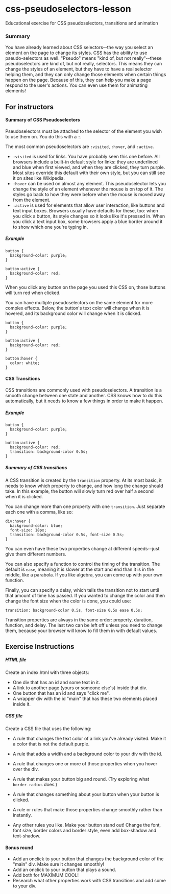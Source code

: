 # css-pseudoselectors-lesson
Educational exercise for CSS pseudoselectors, transitions and animation

### Summary
You have already learned about CSS selectors--the way you select an element on the page to change its styles. CSS has the ability to use pseudo-selectors as well. "Pseudo" means "kind of, but not really"--these pseudoselectors are kind of, but not really, selectors. This means they can change the styles of an element, but they have to have a real selector helping them, and they can only change those elements when certain things happen on the page. Because of this, they can help you make a page respond to the user's actions. You can even use them for animating elements!

## For instructors

#### Summary of CSS Pseudoselectors
Pseudoselectors must be attached to the selector of the element you wish to use them on. You do this with a `:`.

The most common pseudoselectors are `:visited`, `:hover`, and `:active`.

- `:visited` is used for links. You have probably seen this one before. All browsers include a built-in default style for links: they are underlined and blue when first viewed, and when they are clicked, they turn purple. Most sites override this default with their own style, but you can still see it on sites like Wikipedia.
- `:hover` can be used on almost any element. This pseudoselector lets you change the style of an element whenever the mouse is on top of it. The styles go back to how they were before when the mouse is moved away from the element.
- `:active` is used for elements that allow user interaction, like buttons and text input boxes. Browsers usually have defaults for these, too: when you click a button, its style changes so it looks like it's pressed in. When you click a text input box, some browsers apply a blue border around it to show which one you're typing in.

##### Example

```
button {
  background-color: purple;
}

button:active {
  background-color: red;
}
```

When you click any button on the page you used this CSS on, those buttons will turn red when clicked.

You can have multiple pseudoselectors on the same element for more complex effects. Below, the button's text color will change when it is hovered, and its background color will change when it is clicked.

```
button {
  background-color: purple;
}

button:active {
  background-color: red;
}

button:hover {
  color: white;
}
```

#### CSS Transitions
CSS transitions are commonly used with pseudoselectors. A transition is a smooth change between one state and another. CSS knows how to do this automatically, but it needs to know a few things in order to make it happen.

##### Example
```
button {
  background-color: purple;
}

button:active {
  background-color: red;
  transition: background-color 0.5s;
}
```

##### Summary of CSS transitions
A CSS transition is created by the `transition` property. At its most basic, it needs to know which property to change, and how long the change should take. In this example, the button will slowly turn red over half a second when it is clicked.

You can change more than one property with one `transition`. Just separate each one with a comma, like so:
```
div:hover {
  background-color: blue;
  font-size: 18px;
  transition: background-color 0.5s, font-size 0.5s;
}
```
You can even have these two properties change at different speeds--just give them different numbers.

You can also specify a function to control the timing of the transition. The default is `ease`, meaning it is slower at the start and end than it is in the middle, like a parabola. If you like algebra, you can come up with your own function.

Finally, you can specify a delay, which tells the transition not to start until that amount of time has passed. If you wanted to change the color and then change the font size when the color is done, you could use:

```
transition: background-color 0.5s, font-size 0.5s ease 0.5s;
```
Transition properties are always in the same order: property, duration, function, and delay. The last two can be left off unless you need to change them, because your browser will know to fill them in with default values.

## Exercise Instructions

##### HTML file
Create an index.html with three objects:

- One div that has an id and some text in it.
- A link to another page (yours or someone else's) inside that div.
- One button that has an id and says "click me".
- A wrapper div with the id "main" that has these two elements placed inside it.

##### CSS file
Create a CSS file that uses the following:

- A rule that changes the text color of a link you've already visited. Make it a color that is not the default purple.
- A rule that adds a width and a background color to your div with the id.
- A rule that changes one or more of those properties when you hover over the div.

- A rule that makes your button big and round. (Try exploring what `border-radius` does.)
- A rule that changes something about your button when your button is clicked.
- A rule or rules that make those properties change smoothly rather than instantly.

- Any other rules you like. Make your button stand out! Change the font, font size, border colors and border style, even add box-shadow and text-shadow.

#### Bonus round
- Add an onclick to your button that changes the background color of the "main" div. Make sure it changes smoothly!
- Add an onclick to your button that plays a sound.
- Add both for MAXIMUM COOL!
- Research what other properties work with CSS transitions and add some to your div.
